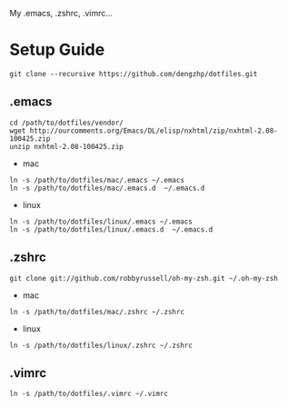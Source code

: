 My .emacs, .zshrc, .vimrc...

Setup Guide
=================

    git clone --recursive https://github.com/dengzhp/dotfiles.git

.emacs
-----------

```
cd /path/to/dotfiles/vendor/
wget http://ourcomments.org/Emacs/DL/elisp/nxhtml/zip/nxhtml-2.08-100425.zip
unzip nxhtml-2.08-100425.zip
```

* mac

```
ln -s /path/to/dotfiles/mac/.emacs ~/.emacs
ln -s /path/to/dotfiles/mac/.emacs.d  ~/.emacs.d
```

* linux

```
ln -s /path/to/dotfiles/linux/.emacs ~/.emacs
ln -s /path/to/dotfiles/linux/.emacs.d  ~/.emacs.d
```


.zshrc
----------

```
git clone git://github.com/robbyrussell/oh-my-zsh.git ~/.oh-my-zsh
```

* mac

```
ln -s /path/to/dotfiles/mac/.zshrc ~/.zshrc
```

* linux

```
ln -s /path/to/dotfiles/linux/.zshrc ~/.zshrc
```


.vimrc
----------

```
ln -s /path/to/dotfiles/.vimrc ~/.vimrc
```
